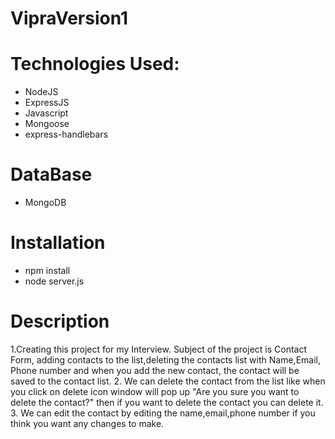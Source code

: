 # VipraVersion1
# Technologies Used:
* NodeJS
* ExpressJS
* Javascript
* Mongoose
* express-handlebars

# DataBase
*  MongoDB

# Installation
* npm install
* node server.js

# Description
 1.Creating this project for my Interview. Subject of the project is Contact Form, adding contacts to the list,deleting the contacts list with Name,Email, Phone number and when you add the new contact, the contact will be saved to the contact list.
 2. We can delete the contact from the list like when you click on delete icon window will pop up "Are you sure you want to delete the contact?" then if you want to delete the contact
you can delete it.
 3. We can edit the contact by editing the name,email,phone number if you think you want any changes to make.
 

